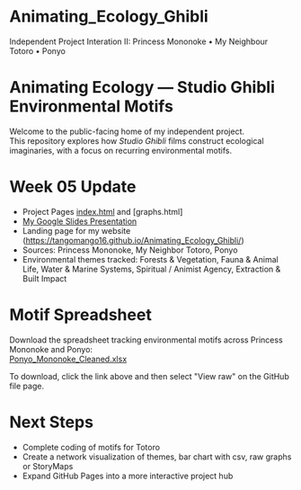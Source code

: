 # Animating_Ecology_Ghibli
Independent Project Interation II: Princess Mononoke • My Neighbour Totoro • Ponyo
# Animating Ecology — Studio Ghibli Environmental Motifs

Welcome to the public-facing home of my independent project.  
This repository explores how *Studio Ghibli* films construct ecological imaginaries, with a focus on recurring environmental motifs.

# Week 05 Update
- Project Pages [index.html](https://github.com/Tangomango16/Animating_Ecology_Ghibli/blob/main/index.html) and [graphs.html]  
- [My Google Slides Presentation](https://docs.google.com/presentation/d/1XI9mj5TQ_7FWa__S8rpM7C5VR3vcwPFz/edit?usp=sharing&ouid=106508322287824266158&rtpof=true&sd=true)
- Landing page for my website (https://tangomango16.github.io/Animating_Ecology_Ghibli/)
- Sources: Princess Mononoke, My Neighbor Totoro, Ponyo
- Environmental themes tracked: Forests & Vegetation, Fauna & Animal Life, Water & Marine Systems, Spiritual / Animist Agency, Extraction & Built Impact
# Motif Spreadsheet

Download the spreadsheet tracking environmental motifs across Princess Mononoke and Ponyo:  
[Ponyo_Mononoke_Cleaned.xlsx](https://github.com/Tangomango16/Animating_Ecology_Ghibli/blob/main/Ponyo_Mononoke_Cleaned.xlsx)

To download, click the link above and then select "View raw" on the GitHub file page.



# Next Steps
- Complete coding of motifs for Totoro
- Create a network visualization of themes, bar chart with csv, raw graphs or StoryMaps 
- Expand GitHub Pages into a more interactive project hub

